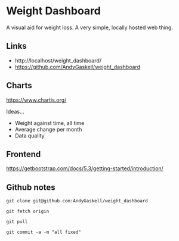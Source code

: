 # Weight Dashboard

A visual aid for weight loss.  A very simple, locally hosted web thing.



## Links

- http://localhost/weight_dashboard/
- https://github.com/AndyGaskell/weight_dashboard



## Charts 

https://www.chartjs.org/

Ideas...
- Weight against time, all time
- Average change per month
- Data quality



## Frontend

https://getbootstrap.com/docs/5.3/getting-started/introduction/



## Github notes

`git clone git@github.com:AndyGaskell/weight_dashboard`

`git fetch origin`

`git pull`

`git commit -a -m "all fixed"`
